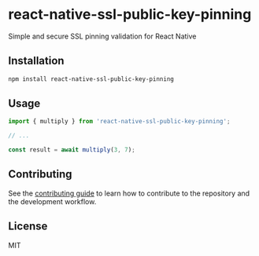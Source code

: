 # react-native-ssl-public-key-pinning

Simple and secure SSL pinning validation for React Native

## Installation

```sh
npm install react-native-ssl-public-key-pinning
```

## Usage

```js
import { multiply } from 'react-native-ssl-public-key-pinning';

// ...

const result = await multiply(3, 7);
```

## Contributing

See the [contributing guide](CONTRIBUTING.md) to learn how to contribute to the repository and the development workflow.

## License

MIT

